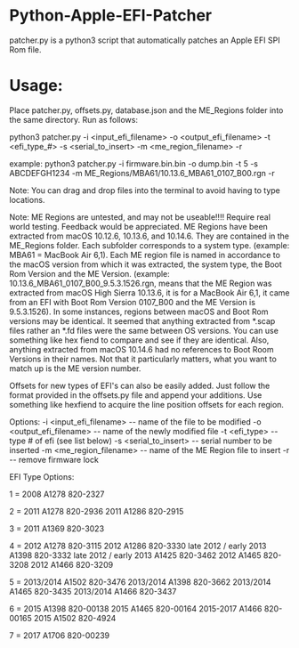 # Python-Apple-EFI-Patcher
patcher.py is a python3 script that automatically patches an Apple EFI SPI Rom file.

# Usage:
Place patcher.py, offsets.py, database.json and the ME_Regions folder into the same directory. Run as follows:

python3 patcher.py -i <input_efi_filename> -o <output_efi_filename> -t <efi_type_#> -s <serial_to_insert> -m <me_region_filename> -r

example: python3 patcher.py -i firmware.bin.bin -o dump.bin -t 5 -s ABCDEFGH1234 -m ME_Regions/MBA61/10.13.6_MBA61_0107_B00.rgn -r

Note: You can drag and drop files into the terminal to avoid having to type locations.

Note: ME Regions are untested, and may not be useable!!!! Require real world testing. Feedback would be appreciated.
ME Regions have been extracted from macOS 10.12.6, 10.13.6, and 10.14.6. They are contained in the ME_Regions folder. Each subfolder corresponds to a system type. (example: MBA61 = MacBook Air 6,1). Each ME region file is named in accordance to the macOS version from which it was extracted, the system type, the Boot Rom Version and the ME Version. (example: 10.13.6_MBA61_0107_B00_9.5.3.1526.rgn, means that the ME Region was extracted from macOS High Sierra 10.13.6, it is for a MacBook Air 6,1, it came from an EFI with Boot Rom Version 0107_B00 and the ME Version is 9.5.3.1526). In some instances, regions between macOS and Boot Rom versions may be identical. It seemed that anything extracted from *.scap files rather an *.fd files were the same between OS versions. You can use something like hex fiend to compare and see if they are identical. Also, anything extracted from macOS 10.14.6 had no references to Boot Room Versions in their names. Not that it particularly matters, what you want to match up is the ME version number.

Offsets for new types of EFI's can also be easily added. Just follow the format provided in the offsets.py file and append your additions. Use something like hexfiend to acquire the line position offsets for each region.

Options:
-i <input_efi_filename>     -- name of the file to be modified
-o <output_efi_filename>    -- name of the newly modified file
-t <efi_type>               -- type # of efi (see list below)
-s <serial_to_insert>       -- serial number to be inserted
-m <me_region_filename>     -- name of the ME Region file to insert
-r                          -- remove firmware lock

EFI Type Options:

1 = 2008 A1278 820-2327

2 = 2011 A1278 820-2936
    2011 A1286 820-2915

3 = 2011 A1369 820-3023

4 = 2012 A1278 820-3115
    2012 A1286 820-3330
    late 2012 / early 2013 A1398 820-3332
    late 2012 / early 2013 A1425 820-3462
    2012 A1465 820-3208
    2012 A1466 820-3209

5 = 2013/2014 A1502 820-3476
    2013/2014 A1398 820-3662
    2013/2014 A1465 820-3435
    2013/2014 A1466 820-3437

6 = 2015 A1398 820-00138
    2015 A1465 820-00164
    2015-2017 A1466 820-00165
    2015 A1502 820-4924

7 = 2017 A1706 820-00239

